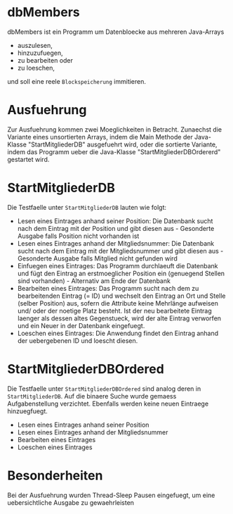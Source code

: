 # dbMembers
dbMembers ist ein Programm um Datenbloecke aus mehreren Java-Arrays 
* auszulesen, 
* hinzuzufuegen, 
* zu bearbeiten oder 
* zu loeschen,

und soll eine reele `Blockspeicherung` immitieren.

# Ausfuehrung
Zur Ausfuehrung kommen zwei Moeglichkeiten in Betracht. Zunaechst die Variante eines unsortierten Arrays, indem die Main Methode der Java-Klasse "StartMitgliederDB" ausgefuehrt wird, 
oder die sortierte Variante, indem das Programm ueber die Java-Klasse "StartMitgliederDBOrdererd" gestartet wird.

# StartMitgliederDB
Die Testfaelle unter `StartMitgliederDB` lauten wie folgt:
* Lesen eines Eintrages anhand seiner Position: Die Datenbank sucht nach dem Eintrag mit der Position und gibt diesen aus - Gesonderte Ausgabe falls Position nicht vorhanden ist
* Lesen eines Eintrages anhand der Mitgliedsnummer: Die Datenbank sucht nach dem Eintrag mit der Mitgliedsnummer und gibt diesen aus - Gesonderte Ausgabe falls Mitglied nicht gefunden wird
* Einfuegen eines Eintrages: Das Programm durchlaeuft die Datenbank und fügt den Eintrag an erstmoeglicher Position ein (genuegend Stellen sind vorhanden) - Alternativ am Ende der Datenbank
* Bearbeiten eines Eintrages: Das Programm sucht nach dem zu bearbeitenden Eintrag (= ID) und wechselt den Eintrag an Ort und Stelle (selber Position) aus, sofern die Attribute keine Mehrlänge aufweisen und/ oder der noetige Platz besteht. Ist der neu bearbeitete Eintrag laenger als dessen altes Gegenstueck, wird der alte Eintrag verworfen und ein Neuer in der Datenbank eingefuegt.
* Loeschen eines Eintrages: Die Anwendung findet den Eintrag anhand der uebergebenen ID und loescht diesen. 

# StartMitgliederDBOrdered
Die Testfaelle unter `StartMitgliederDBOrdered` sind analog deren in `StartMitgliederDB`. Auf die binaere Suche wurde gemaess Aufgabenstellung verzichtet. Ebenfalls werden keine neuen Eintraege hinzuegfuegt.
* Lesen eines Eintrages anhand seiner Position
* Lesen eines Eintrages anhand der Mitgliedsnummer
* Bearbeiten eines Eintrages
* Loeschen eines Eintrages

# Besonderheiten
Bei der Ausfuehrung wurden Thread-Sleep Pausen eingefuegt, um eine uebersichtliche Ausgabe zu gewaehrleisten
